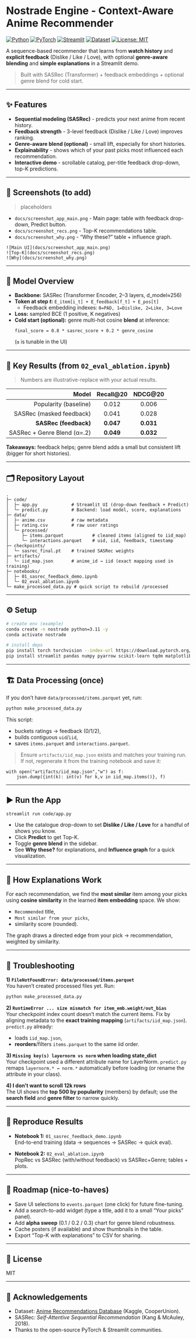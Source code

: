 # Nostrade Engine - Context-Aware Anime Recommender
[![Python](https://img.shields.io/badge/python-3.11-blue.svg)](https://www.python.org/)
[![PyTorch](https://img.shields.io/badge/PyTorch-2.0+-EE4C2C.svg)](https://pytorch.org/)
[![Streamlit](https://img.shields.io/badge/Streamlit-Enabled-brightgreen.svg)](https://streamlit.io/)
[![Dataset](https://img.shields.io/badge/Dataset-Kaggle-blue.svg)](https://www.kaggle.com/datasets/CooperUnion/anime-recommendations-database)
[![License: MIT](https://img.shields.io/badge/License-MIT-yellow.svg)](LICENSE)


A sequence-based recommender that learns from **watch history** and **explicit feedback** (Dislike / Like / Love), with optional **genre-aware blending** and **simple explanations** in a Streamlit demo.

> Built with SASRec (Transformer) + feedback embeddings + optional genre blend for cold start.

---

## ✨ Features

- **Sequential modeling (SASRec)** - predicts your next anime from recent history.
- **Feedback strength** - 3-level feedback (Dislike / Like / Love) improves ranking.
- **Genre-aware blend (optional)** - small lift, especially for short histories.
- **Explainability** - shows which of your past picks most influenced each recommendation.
- **Interactive demo** - scrollable catalog, per-title feedback drop-down, top-K predictions.

---

## 📸 Screenshots (to add)

> placeholders

- `docs/screenshot_app_main.png` - Main page: table with feedback drop-down, Predict button.
- `docs/screenshot_recs.png` - Top-K recommendations table.
- `docs/screenshot_why.png` - “Why these?” table + influence graph.

```text
![Main UI](docs/screenshot_app_main.png)
![Top-K](docs/screenshot_recs.png)
![Why](docs/screenshot_why.png)
```

---

## 🧠 Model Overview

- **Backbone:** SASRec (Transformer Encoder, 2–3 layers, d_model≈256)
- **Token at step _t_:** `E_item[i_t] + E_feedback[f_t] + E_pos[t]`
  - Feedback embedding indexes: `0=PAD, 1=Dislike, 2=Like, 3=Love`
- **Loss:** sampled BCE (1 positive, K negatives)
- **Cold start (optional):** genre multi-hot cosine **blend** at inference:
  ```
  final_score = 0.8 * sasrec_score + 0.2 * genre_cosine
  ```
  (`α` is tunable in the UI)

---

## 🧪 Key Results (from `02_eval_ablation.ipynb`)

> Numbers are illustrative-replace with your actual results.

| Model                     | Recall@20 | NDCG@20 |
|--------------------------:|:---------:|:-------:|
| Popularity (baseline)     |   0.012   |  0.006  |
| SASRec (masked feedback)  |   0.041   |  0.028  |
| **SASRec (feedback)**     | **0.047** | **0.031** |
| SASRec + Genre Blend (α=.2)| **0.049** | **0.032** |

**Takeaways:** feedback helps; genre blend adds a small but consistent lift (bigger for short histories).

---

## 🗂️ Repository Layout

```text
.
├─ code/
│  ├─ app.py             # Streamlit UI (drop-down feedback + Predict)
│  └─ predict.py         # Backend: load model, score, explanations
├─ data/
│  ├─ anime.csv          # raw metadata
│  ├─ rating.csv         # raw user ratings
│  └─ processed/
│     ├─ items.parquet           # cleaned items (aligned to iid_map)
│     └─ interactions.parquet    # uid, iid, feedback, timestamp
├─ checkpoints/
│  └─ sasrec_final.pt    # trained SASRec weights
├─ artifacts/
│  └─ iid_map.json       # anime_id → iid (exact mapping used in training)
├─ notebooks/
│  ├─ 01_sasrec_feedback_demo.ipynb
│  └─ 02_eval_ablation.ipynb
└─ make_processed_data.py # quick script to rebuild /processed
```

---

## ⚙️ Setup

```bash
# create env (example)
conda create -n nostrade python=3.11 -y
conda activate nostrade

# install deps
pip install torch torchvision --index-url https://download.pytorch.org/whl/cu121
pip install streamlit pandas numpy pyarrow scikit-learn tqdm matplotlib networkx
```

---

## 🏗️ Data Processing (once)

If you don’t have `data/processed/items.parquet` yet, run:

```bash
python make_processed_data.py
```

This script:
- buckets ratings → feedback (0/1/2),
- builds contiguous `uid`/`iid`,
- saves `items.parquet` and `interactions.parquet`.

> Ensure `artifacts/iid_map.json` exists and matches your training run. If not, regenerate it from the training notebook and save it:

```
with open("artifacts/iid_map.json","w") as f:
    json.dump({int(k): int(v) for k,v in iid_map.items()}, f)
```

---

## ▶️ Run the App

```bash
streamlit run code/app.py
```

- Use the catalogue drop-down to set **Dislike / Like / Love** for a handful of shows you know.
- Click **Predict** to get Top-K.
- Toggle **genre blend** in the sidebar.
- See **Why these?** for explanations, and **Influence graph** for a quick visualization.

---

## 🧩 How Explanations Work

For each recommendation, we find the **most similar** item among your picks using **cosine similarity** in the learned **item embedding** space. We show:
- `Recommended` title,
- `Most similar from your picks`,
- similarity score (rounded).

The graph draws a directed edge from your pick → recommendation, weighted by similarity.

---

## 🛟 Troubleshooting

**1) `FileNotFoundError: data/processed/items.parquet`**  
You haven’t created processed files yet. Run:
```bash
python make_processed_data.py
```

**2) `RuntimeError ... size mismatch for item_emb.weight/out_bias`**  
Your checkpoint index count doesn’t match the current items. Fix by aligning metadata to the **exact training mapping** (`artifacts/iid_map.json`). `predict.py` already:
- loads `iid_map.json`,
- **reorders**/filters `items.parquet` to the same iid order.

**3) `Missing key(s) layernorm vs norm` when loading state_dict**  
Your checkpoint used a different attribute name for LayerNorm. `predict.py` remaps `layernorm.* ↔ norm.*` automatically before loading (or rename the attribute in your class).

**4) I don’t want to scroll 12k rows**  
The UI shows the **top 500 by popularity** (members) by default; use the **search field** and **genre filter** to narrow quickly.

---

## 🔬 Reproduce Results

- **Notebook 1:** `01_sasrec_feedback_demo.ipynb`  
  End-to-end training (data → sequences → SASRec → quick eval).

- **Notebook 2:** `02_eval_ablation.ipynb`  
  PopRec vs SASRec (with/without feedback) vs SASRec+Genre; tables + plots.

---

## 🧭 Roadmap (nice-to-haves)

- Save UI selections to `events.parquet` (one click) for future fine-tuning.
- Add a search-to-add widget (type a title, add it to a small “Your picks” panel).
- Add **alpha sweep** (0.1 / 0.2 / 0.3) chart for genre blend robustness.
- Cache posters (if available) and show thumbnails in the table.
- Export “Top-K with explanations” to CSV for sharing.

---

## 📄 License

MIT

---

## 🙌 Acknowledgements

- Dataset: [Anime Recommendations Database](https://www.kaggle.com/datasets/CooperUnion/anime-recommendations-database) (Kaggle, CooperUnion).
- SASRec: *Self-Attentive Sequential Recommendation* (Kang & McAuley, 2018).
- Thanks to the open-source PyTorch & Streamlit communities.

